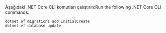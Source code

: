 
<span data-ttu-id="d9479-101">Aşağıdaki .NET Core CLI komutları çalıştırın:</span><span class="sxs-lookup"><span data-stu-id="d9479-101">Run the following .NET Core CLI commands:</span></span>

```dotnetcli
dotnet ef migrations add InitialCreate
dotnet ef database update
```
